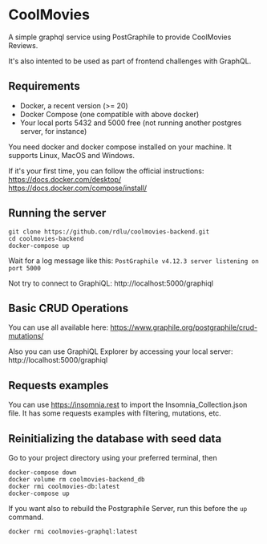 # CoolMovies

A simple graphql service using PostGraphile to provide CoolMovies Reviews.

It's also intented to be used as part of frontend challenges with GraphQL.

## Requirements

- Docker, a recent version (>= 20)
- Docker Compose (one compatible with above docker)
- Your local ports 5432 and 5000 free (not running another postgres server, for instance)

You need docker and docker compose installed on your machine. It supports Linux, MacOS and Windows.

If it's your first time, you can follow the official instructions:
https://docs.docker.com/desktop/
https://docs.docker.com/compose/install/

## Running the server

    git clone https://github.com/rdlu/coolmovies-backend.git
    cd coolmovies-backend
    docker-compose up

Wait for a log message like this: `PostGraphile v4.12.3 server listening on port 5000`

Not try to connect to GraphiQL: http://localhost:5000/graphiql


## Basic CRUD Operations

You can use all available here:
https://www.graphile.org/postgraphile/crud-mutations/

Also you can use GraphiQL Explorer by accessing your local server:
http://localhost:5000/graphiql

## Requests examples

You can use https://insomnia.rest to import the Insomnia_Collection.json file.
It has some requests examples with filtering, mutations, etc.

## Reinitializing the database with seed data

Go to your project directory using your preferred terminal, then

    docker-compose down
    docker volume rm coolmovies-backend_db
    docker rmi coolmovies-db:latest
    docker-compose up

If you want also to rebuild the Postgraphile Server, run this before the `up` command.

    docker rmi coolmovies-graphql:latest
